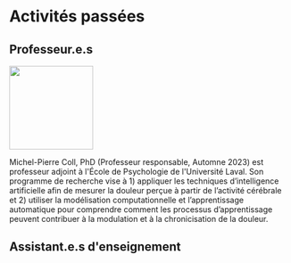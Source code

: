 # Activités passées

## Professeur.e.s

<img src="../images/instructors/mpcoll_portrait.jpeg" width="150"/>

Michel-Pierre Coll, PhD (Professeur responsable, Automne 2023) est professeur adjoint à l'École de Psychologie de l'Université Laval. Son programme de recherche  vise à 1) appliquer les techniques d’intelligence artificielle afin de mesurer la douleur perçue à partir de l’activité cérébrale et 2) utiliser la modélisation computationnelle et l’apprentissage automatique pour comprendre comment les processus d’apprentissage peuvent contribuer à la modulation et à la chronicisation de la douleur.



## Assistant.e.s d'enseignement
<!-- 
<img src="../images/instructors/wasita.png" width="200"/>

[Wasita Mahaphanit](https://wasita.space/) (Fall 2022) graduated from Brown University with a BS in Cognitive Neuroscience. She managed a lab at Brown after graduation, where she investigated the behavioral and computational mechanisms underlying learning and decision-making under uncertainty in healthy adults and patients with obsessive compulsive disorder. She currently works in the [COSAN Lab](http://cosanlab.com/), where she studies how we learn social cognitive maps and use this information in how we communicate and make decisions. -->


